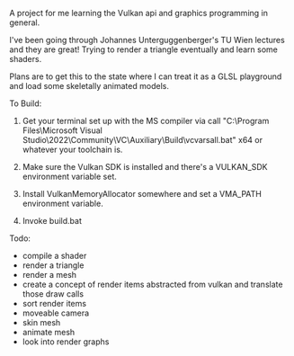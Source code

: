 A project for me learning the Vulkan api and graphics programming in general.

I've been going through Johannes Unterguggenberger's TU Wien lectures and they are great! Trying to render a triangle eventually and learn some shaders.

Plans are to get this to the state where I can treat it as a GLSL playground and load some skeletally animated models.

To Build:
1) Get your terminal set up with the MS compiler via
call "C:\Program Files\Microsoft Visual Studio\2022\Community\VC\Auxiliary\Build\vcvarsall.bat" x64
or whatever your toolchain is.

2) Make sure the Vulkan SDK is installed and there's a VULKAN_SDK environment variable set.

3) Install VulkanMemoryAllocator somewhere and set a VMA_PATH environment variable.

4) Invoke build.bat

Todo:
- compile a shader
- render a triangle
- render a mesh
- create a concept of render items abstracted from vulkan and translate those draw calls
- sort render items
- moveable camera
- skin mesh
- animate mesh
- look into render graphs